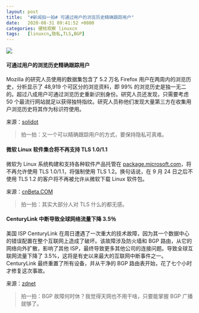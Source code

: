 ```yaml
---
layout: post
title:	"#新闻拍一拍# 可通过用户的浏览历史精确跟踪用户"
date:	2020-08-31 09:41:52 +0800 
categories:	硬核观察 linuxcn 
tags:	[linuxcn,隐私,TLS,BGP]
---
```



![](/Asserts/Images//attachment/album/202008/31/094141vy44ihwdldu6690i.jpg)


#### 可通过用户的浏览历史精确跟踪用户


Mozilla 的研究人员使用的数据集包含了 5.2 万名 Firefox 用户在两周内的浏览历史，分析显示了 48,919 个可区分的浏览资料，即 99% 的浏览历史是独一无二的。超过八成用户可通过浏览历史重新识别身份。研究人员还发现，只需要考虑 50 个最流行网站就足以获得独特指纹。研究人员称他们发现大量第三方在收集用户浏览历史将其作为标识符使用。


来源：[solidot](https://www.solidot.org/story?sid=65389 "https://www.solidot.org/story?sid=65389")



> 
> 拍一拍：又一个可以精确跟踪用户的方式，要保持隐私可真难。
> 
> 
> 


#### 微软 Linux 软件集合将不再支持 TLS 1.0/1.1


微软为 Linux 系统构建和支持各种软件产品托管在 [package.microsoft.com](http://package.microsoft.com/ "http://package.microsoft.com")，将不再允许使用 TLS 1.0/1.1，将强制使用 TLS 1.2。换句话说，在 9 月 24 日之后不使用 TLS 1.2 的客户将不再被允许从微软下载 Linux 软件包。


来源：[cnBeta.COM](https://www.cnbeta.com/articles/tech/1022355.htm "https://www.cnbeta.com/articles/tech/1022355.htm")



> 
> 拍一拍：其实大部分人对 TLS 什么的都无感。
> 
> 
> 


#### CenturyLink 中断导致全球网络流量下降 3.5％


美国 ISP CenturyLink 在周日遭遇了一次重大的技术故障，因为其一个数据中心的错误配置在整个互联网上造成了破坏。该故障涉及防火墙和 BGP 路由，从它的网络向外扩散，影响了其他 ISP，最终导致更多其他公司的连接问题。导致全球互联网流量下降了 3.5%，这将是有史以来最大的互联网中断事件之一。CenturyLink 最终重置了所有设备，并从干净的 BGP 路由表开始，花了七个小时才修复这次事故。


来源：[zdnet](https://www.zdnet.com/article/centurylink-outage-led-to-a-3-5-drop-in-global-web-traffic/ "https://www.zdnet.com/article/centurylink-outage-led-to-a-3-5-drop-in-global-web-traffic/")



> 
> 拍一拍：BGP 故障何时休？我觉得天网也不用干啥，只要能掌握 BGP 广播就够了。
> 
> 
>
